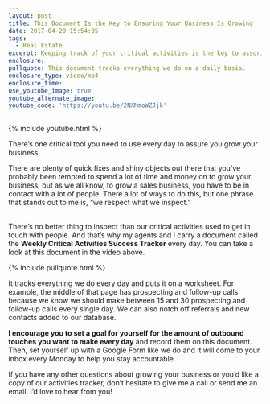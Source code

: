 ```yaml
---
layout: post
title: This Document Is the Key to Ensuring Your Business Is Growing
date: 2017-04-20 15:54:05
tags:
  - Real Estate
excerpt: Keeping track of your critical activities is the key to assuring you grow your business. Here’s how our team does it.
enclosure:
pullquote: This document tracks everything we do on a daily basis.
enclosure_type: video/mp4
enclosure_time:
use_youtube_image: true
youtube_alternate_image:
youtube_code: 'https://youtu.be/2NXMmoWZJjk'
---
```



{% include youtube.html %}

There’s one critical tool you need to use every day to assure you grow your business.

There are plenty of quick fixes and shiny objects out there that you’ve probably been tempted to spend a lot of time and money on to grow your business, but as we all know, to grow a sales business, you have to be in contact with a lot of people. There a lot of ways to do this, but one phrase that stands out to me is, “we respect what we inspect.”

<br>There’s no better thing to inspect than our critical activities used to get in touch with people. And that’s why my agents and I carry a document called the **Weekly Critical Activities Success Tracker** every day. You can take a look at this document in the video above.

{% include pullquote.html %}

It tracks everything we do every day and puts it on a worksheet. For example, the middle of that page has prospecting and follow-up calls because we know we should make between 15 and 30 prospecting and follow-up calls every single day. We can also notch off referrals and new contacts added to our database.

**I encourage you to set a goal for yourself for the amount of outbound touches you want to make every day** and record them on this document. Then, set yourself up with a Google Form like we do and it will come to your inbox every Monday to help you stay accountable.

If you have any other questions about growing your business or you’d like a copy of our activities tracker, don’t hesitate to give me a call or send me an email. I’d love to hear from you!